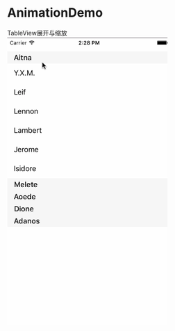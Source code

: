# AnimationDemo
TableView展开与缩放
![image](https://github.com/zhanliangxi/AnimationDemo/blob/master/animation.gif)
